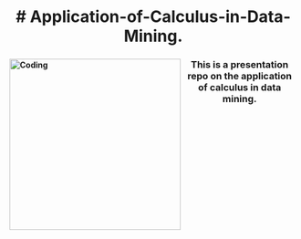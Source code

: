 <h1 align="center"><b># Application-of-Calculus-in-Data-Mining.</h1>
  
<img align="left" alt="Coding" width="300" src="https://raw.githubusercontent.com/Shourav-Deb/Pic-Saver/main/Application-of-Calculus-in-Data-Mining/B.jpeg?token=GHSAT0AAAAAAB453PIDHGSXZ3ZSWGOQJKDOY6YBRPQ">


 
<h3 align="center">  This is a presentation repo on the application of calculus in data mining.</h3>
